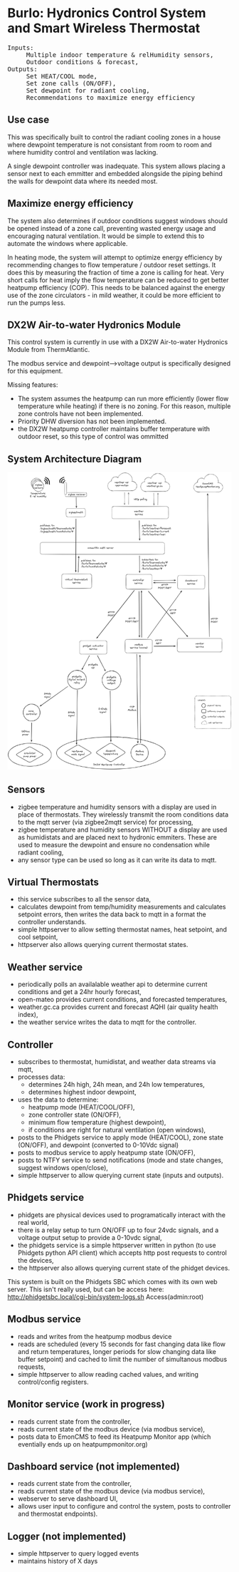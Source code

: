 # Burlo: Hydronics Control System and Smart Wireless Thermostat

<pre>
Inputs:
     Multiple indoor temperature & relHumidity sensors,
     Outdoor conditions & forecast,
Outputs:
     Set HEAT/COOL mode,
     Set zone calls (ON/OFF),
     Set dewpoint for radiant cooling,
     Recommendations to maximize energy efficiency
</pre>

## Use case
This was specifically built to control the radiant cooling zones in a house where dewpoint temperature is not consistant from room to room and where humidity control and ventilation was lacking.

A single dewpoint controller was inadequate.  This system allows placing a sensor next to each emmitter and embedded alongside the piping behind the walls for dewpoint data where its needed most.

## Maximize energy efficiency
The system also determines if outdoor conditions suggest windows should be opened instead of a zone call, preventing wasted energy usage and encouraging natural ventilation. It would be simple to extend this to automate the windows where applicable.

In heating mode, the system will attempt to optimize energy efficiency by recommending changes to flow temperature / outdoor reset settings.  It does this by measuring the fraction of time a zone is calling for heat.  Very short calls for heat imply the flow temperature can be reduced to get better heatpump efficiency (COP).  This needs to be balanced against the energy use of the zone circulators - in mild weather, it could be more efficient to run the pumps less.

## DX2W Air-to-water Hydronics Module
This control system is currently in use with a DX2W Air-to-water Hydronics Module from ThermAtlantic.

The modbus service and dewpoint-->voltage output is specifically designed for this equipment.

Missing features:
- The system assumes the heatpump can run more efficiently (lower flow temperature while heating) if there is no zoning. For this reason, multiple zone controls have not been implemented.
- Priority DHW diversion has not been implemented.
- the DX2W heatpump controller maintains buffer temperature with outdoor reset, so this type of control was ommitted

## System Architecture Diagram
![system diagram showing software and device component relations](burlo.png)

## Sensors

- zigbee temperature and humidity sensors with a display are used in place of thermostats. They wirelessly transmit the room conditions data to the mqtt server (via zigbee2mqtt service) for processing,
- zigbee temperature and humidity sensors WITHOUT a display are used as humidistats and are placed next to hydronic emmiters.  These are used to measure the dewpoint and ensure no condensation while radiant cooling,
- any sensor type can be used so long as it can write its data to mqtt.

## Virtual Thermostats

- this service subscribes to all the sensor data,
- calculates dewpoint from temp/humidity measurements and calculates setpoint errors, then writes the data back to mqtt in a format the controller understands.
- simple httpserver to allow setting thermostat names, heat setpoint, and cool setpoint,
- httpserver also allows querying current thermostat states.

## Weather service

- periodically polls an availalable weather api to determine current conditions and get a 24hr hourly forecast,
- open-mateo provides current conditions, and forecasted temperatures,
- weather.gc.ca provides current and forecast AQHI (air quality health index),
- the weather service writes the data to mqtt for the controller.

## Controller

- subscribes to thermostat, humidistat, and weather data streams via mqtt,
- processes data:
     - determines 24h high, 24h mean, and 24h low temperatures,
     - determines highest indoor dewpoint,
- uses the data to determine:
     - heatpump mode (HEAT/COOL/OFF),
     - zone controller state (ON/OFF),
     - minimum flow temperature (highest dewpoint),
     - if conditions are right for natural ventilation (open windows),
- posts to the Phidgets service to apply mode (HEAT/COOL), zone state (ON/OFF), and dewpoint (converted to 0-10Vdc signal)
- posts to modbus service to apply heatpump state (ON/OFF),
- posts to NTFY service to send notifications (mode and state changes, suggest windows open/close),
- simple httpserver to allow querying current state (inputs and outputs).

## Phidgets service

- phidgets are physical devices used to programatically interact with the real world,
- there is a relay setup to turn ON/OFF up to four 24vdc signals, and a voltage output setup to provide a 0-10vdc signal,
- the phidgets service is a simple httpserver written in python (to use Phidgets python API client) which accepts http post requests to control the devices,
- the httpserver also allows querying current state of the phidget devices.

This system is built on the Phidgets SBC which comes with its own web server. This isn't really used, but can be access here:
    http://phidgetsbc.local/cgi-bin/system-logs.sh
    Access(admin:root)

## Modbus service

- reads and writes from the heatpump modbus device
- reads are scheduled (every 15 seconds for fast changing data like flow and return temperatures, longer periods for slow changing data like buffer setpoint) and cached to limit the number of simultanous modbus requests,
- simple httpserver to allow reading cached values, and writing control/config registers.

## Monitor service (work in progress)

- reads current state from the controller,
- reads current state of the modbus device (via modbus service),
- posts data to EmonCMS to feed its Heatpump Monitor app (which eventially ends up on heatpumpmonitor.org)

## Dashboard service (not implemented)

- reads current state from the controller,
- reads current state of the modbus device (via modbus service),
- webserver to serve dashboard UI,
- allows user input to configure and control the system, posts to controller and thermostat endpoints).

## Logger (not implemented)

- simple httpserver to query logged events
- maintains history of X days

  
